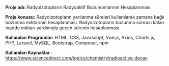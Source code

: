 <b>Proje adı:</b> Radyoizotopların Radyoaktif Bozunumlarının Hesaplanması 

<b>Proje konusu:</b> Radyoizotopların yarılanma süreleri kullanılarak zamana bağlı bozunma miktarının hesaplanması. Radyoizotopların bozunma sonrası kalan madde miktarı yardımıyla geçen sürenin hesaplanması.

<b>Kullanılan Programlar:</b>  HTML, CSS, Javascript, Vue.js, Axios, Charts.js, PHP, Laravel, MySQL, Bootstrap, Composer, npm

<b>Kullanılan Kaynaklar</b> : https://www.sciencedirect.com/topics/chemistry/radioactive-decay

